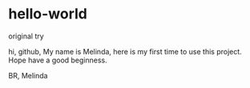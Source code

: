 # hello-world
original try

hi, github,
  My name is Melinda, here is my first time to use this project.
  Hope have a good beginness.
  
BR,
Melinda
